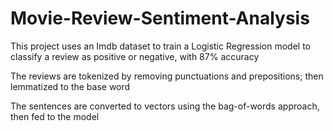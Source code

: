 # Movie-Review-Sentiment-Analysis

This project uses an Imdb dataset to train a Logistic Regression model to classify a review as positive or negative, with 87% accuracy

The reviews are tokenized by removing punctuations and prepositions; then lemmatized to the base word

The sentences are converted to vectors using the bag-of-words approach, then fed to the model
